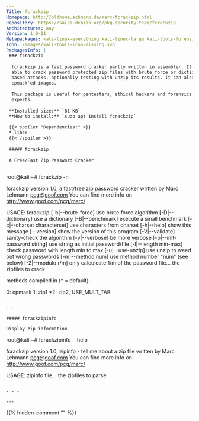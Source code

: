 ```yaml
---
Title: fcrackzip
Homepage: http://oldhome.schmorp.de/marc/fcrackzip.html
Repository: https://salsa.debian.org/pkg-security-team/fcrackzip
Architectures: any
Version: 1.0-11
Metapackages: kali-linux-everything kali-linux-large kali-tools-forensics kali-tools-passwords kali-tools-respond 
Icon: /images/kali-tools-icon-missing.svg
PackagesInfo: |
 ### fcrackzip
 
  fcrackzip is a fast password cracker partly written in assembler. It is
  able to crack password protected zip files with brute force or dictionary
  based attacks, optionally testing with unzip its results. It can also crack
  cpmask'ed images.
   
  This package is useful for pentesters, ethical hackers and forensics
  experts.
 
 **Installed size:** `81 KB`  
 **How to install:** `sudo apt install fcrackzip`  
 
 {{< spoiler "Dependencies:" >}}
 * libc6 
 {{< /spoiler >}}
 
 ##### fcrackzip
 
 A Free/Fast Zip Password Cracker
 
 ```
 root@kali:~# fcrackzip -h
 
 fcrackzip version 1.0, a fast/free zip password cracker
 written by Marc Lehmann <pcg@goof.com> You can find more info on
 http://www.goof.com/pcg/marc/
 
 USAGE: fcrackzip
           [-b|--brute-force]            use brute force algorithm
           [-D|--dictionary]             use a dictionary
           [-B|--benchmark]              execute a small benchmark
           [-c|--charset characterset]   use characters from charset
           [-h|--help]                   show this message
           [--version]                   show the version of this program
           [-V|--validate]               sanity-check the algorithm
           [-v|--verbose]                be more verbose
           [-p|--init-password string]   use string as initial password/file
           [-l|--length min-max]         check password with length min to max
           [-u|--use-unzip]              use unzip to weed out wrong passwords
           [-m|--method num]             use method number "num" (see below)
           [-2|--modulo r/m]             only calculcate 1/m of the password
           file...                    the zipfiles to crack
 
 methods compiled in (* = default):
 
  0: cpmask
  1: zip1
 *2: zip2, USE_MULT_TAB
 
 ```
 
 - - -
 
 ##### fcrackzipinfo
 
 Display zip information
 
 ```
 root@kali:~# fcrackzipinfo --help
 
 fcrackzip version 1.0, zipinfo - tell me about a zip file
 written by Marc Lehmann <pcg@goof.com> You can find more info on
 http://www.goof.com/pcg/marc/
 
 USAGE: zipinfo file...                the zipfiles to parse
 
 ```
 
 - - -
 
---
```

{{% hidden-comment "<!--Do not edit anything above this line-->" %}}
